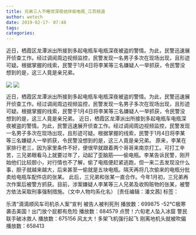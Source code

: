 ```yaml
---
title: 兄弟三人不睡觉深夜结伴偷电瓶_江苏频道
author: wetech
date: 2019-02-17- 07:48
tags: 
categories: 
---
```

近日，栖霞区龙潭派出所接到多起电瓶车电瓶深夜被盗的警情。为此，民警迅速展开侦查工作。经过调阅周边视频监控，民警发现一名男子多次在现场出现，且形迹可疑。根据掌握的线索，民警于1月4日将李某等三名嫌疑人一举抓获，令民警没想到的是，这三人竟是亲兄弟。
<!-- more -->
                
<img align="center" border="0" src="http://p2.ifengimg.com/a/2019_08/25d164ea2f49bdd_size34_w500_h368.jpg" />
                
<img align="center" border="0" src="http://p2.ifengimg.com/a/2016/0810/204c433878d5cf9size1_w16_h16.png" />
            
近日，栖霞区龙潭派出所接到多起电瓶车电瓶深夜被盗的警情。为此，民警迅速展开侦查工作。经过调阅周边视频监控，民警发现一名男子多次在现场出现，且形迹可疑。根据掌握的线索，民警于1月4日将李某等三名嫌疑人一举抓获，令民警没想到的是，这三人竟是亲兄弟。
近日，栖霞区龙潭派出所接到多起电瓶车电瓶深夜被盗的警情。为此，民警迅速展开侦查工作。经过调阅周边视频监控，民警发现一名男子多次在现场出现，且形迹可疑。根据掌握的线索，民警于1月4日将李某等三名嫌疑人一举抓获，令民警没想到的是，这三人竟是亲兄弟。
原来，李某在家排行老三，因为家里条件不好，便很早就跟着两个哥哥来南京打工。可打工辛苦，三兄弟眼看马上就要过年了，动起了歪脑筋——偷电瓶。李某告诉民警，刚开始他们比较胆小，对行情也不了解，偷了电瓶便赶紧逃跑，但一来二去发现没什么事，胆子就越来越大，后来甚至一偷就是五块电瓶。隔天再将几次偷来的电瓶分批卖给电瓶车配件店的张某。
此后，三兄弟和张某一直合作。今年1月初，三兄弟再次作案后被警方抓获。目前，涉案嫌疑人李某等三人兄弟及收购赃物的张某，被警方依法采取刑事强制措施。（文中人物均系化名）
[责任编辑：潘文茜]
标签：
 
 
             
乐清“滴滴顺风车司机杀人案“宣判 被告人被判死刑
播放数：699875
-52℃极寒袭击美国！出门放个屁都有危险
播放数：684579
点赞！六旬老人坠入冰窟 警民联手破冰救人
播放数：675156
风太大！多架飞机强行起飞 刚离地机头就被吹偏
播放数：658413
